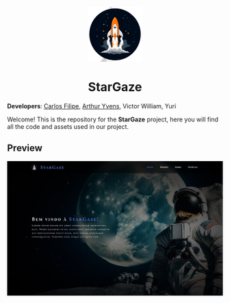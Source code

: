 <p align="center">
    <img src="./assets/imgs/logo.png" height="128">
    <h1 align="center">StarGaze</h1>
</p>

**Developers**: [Carlos Filipe](https://github.com/filipe-2), [Arthur Yvens](https://github.com/GOW-GuanYu), Victor William, Yuri

Welcome! This is the repository for the **StarGaze** project, here you will find all the code and assets used in our project.

## Preview

![Preview](./assets/imgs/preview.jpg)
